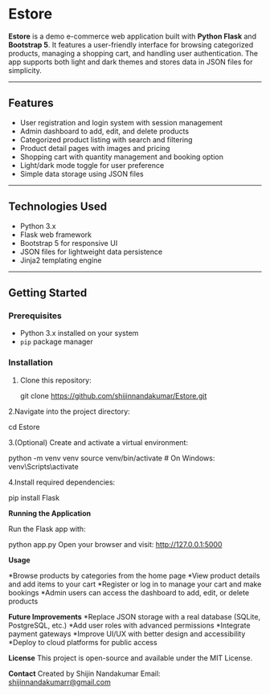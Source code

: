 # Estore
**Estore** is a demo e-commerce web application built with **Python Flask** and **Bootstrap 5**. It features a user-friendly interface for browsing categorized products, managing a shopping cart, and handling user authentication. The app supports both light and dark themes and stores data in JSON files for simplicity.

---

## Features

- User registration and login system with session management
- Admin dashboard to add, edit, and delete products
- Categorized product listing with search and filtering
- Product detail pages with images and pricing
- Shopping cart with quantity management and booking option
- Light/dark mode toggle for user preference
- Simple data storage using JSON files

---

## Technologies Used

- Python 3.x
- Flask web framework
- Bootstrap 5 for responsive UI
- JSON files for lightweight data persistence
- Jinja2 templating engine

---

## Getting Started

### Prerequisites

- Python 3.x installed on your system
- `pip` package manager

### Installation

1. Clone this repository:

   git clone https://github.com/shijinnandakumar/Estore.git

2.Navigate into the project directory:

   cd Estore

3.(Optional) Create and activate a virtual environment:

   python -m venv venv
   source venv/bin/activate  # On Windows: venv\Scripts\activate

4.Install required dependencies:

   pip install Flask

**Running the Application**

Run the Flask app with:

   python app.py
Open your browser and visit: http://127.0.0.1:5000

**Usage**

*Browse products by categories from the home page
*View product details and add items to your cart
*Register or log in to manage your cart and make bookings
*Admin users can access the dashboard to add, edit, or delete products

**Future Improvements**
*Replace JSON storage with a real database (SQLite, PostgreSQL, etc.)
*Add user roles with advanced permissions
*Integrate payment gateways
*Improve UI/UX with better design and accessibility
*Deploy to cloud platforms for public access

**License**
This project is open-source and available under the MIT License.

**Contact**
Created by Shijin Nandakumar
Email: shijinnandakumarr@gmail.com
